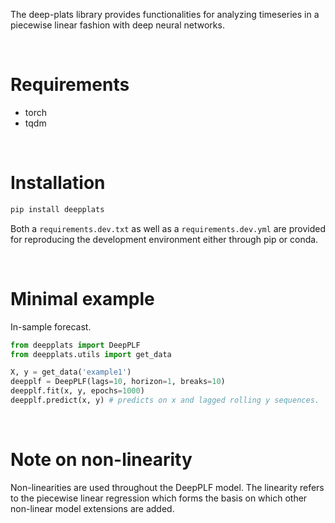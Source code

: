 The deep-plats library provides functionalities for analyzing timeseries in a piecewise linear fashion with deep neural networks.

&nbsp;

Requirements
==================
- torch
- tqdm

&nbsp;

Installation
============

```bash
pip install deepplats
```

Both a `requirements.dev.txt` as well as a `requirements.dev.yml` are provided for reproducing the development environment
either through pip or conda.


&nbsp;

Minimal example
===============

In-sample forecast.

```python
from deepplats import DeepPLF
from deepplats.utils import get_data

X, y = get_data('example1')
deepplf = DeepPLF(lags=10, horizon=1, breaks=10)
deepplf.fit(x, y, epochs=1000)
deepplf.predict(x, y) # predicts on x and lagged rolling y sequences.
```

&nbsp;

Note on non-linearity
=====================

Non-linearities are used throughout the DeepPLF model. The linearity refers to the piecewise linear regression which
forms the basis on which other non-linear model extensions are added.
